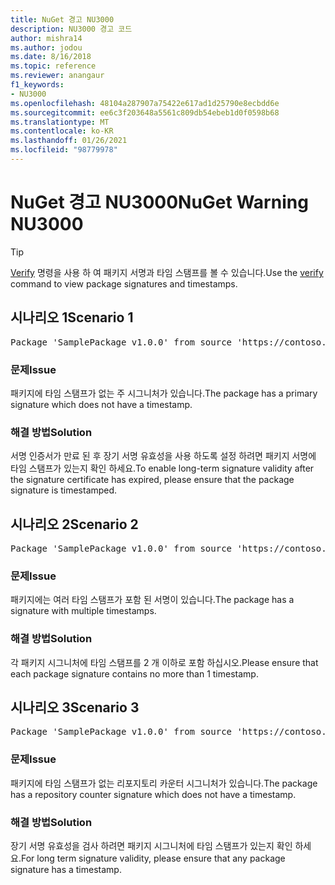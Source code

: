 ```yaml
---
title: NuGet 경고 NU3000
description: NU3000 경고 코드
author: mishra14
ms.author: jodou
ms.date: 8/16/2018
ms.topic: reference
ms.reviewer: anangaur
f1_keywords:
- NU3000
ms.openlocfilehash: 48104a287907a75422e617ad1d25790e8ecbdd6e
ms.sourcegitcommit: ee6c3f203648a5561c809db54ebeb1d0f0598b68
ms.translationtype: MT
ms.contentlocale: ko-KR
ms.lasthandoff: 01/26/2021
ms.locfileid: "98779978"
---
```

# <a name="nuget-warning-nu3000"></a><span data-ttu-id="a909a-103">NuGet 경고 NU3000</span><span class="sxs-lookup"><span data-stu-id="a909a-103">NuGet Warning NU3000</span></span>

> [!Tip]
> <span data-ttu-id="a909a-104">[Verify](../cli-reference/cli-ref-verify.md) 명령을 사용 하 여 패키지 서명과 타임 스탬프를 볼 수 있습니다.</span><span class="sxs-lookup"><span data-stu-id="a909a-104">Use the [verify](../cli-reference/cli-ref-verify.md) command to view package signatures and timestamps.</span></span>

## <a name="scenario-1"></a><span data-ttu-id="a909a-105">시나리오 1</span><span class="sxs-lookup"><span data-stu-id="a909a-105">Scenario 1</span></span>

<pre>Package 'SamplePackage v1.0.0' from source 'https://contoso.com/index.json': The primary signature does not have a timestamp.</pre>

### <a name="issue"></a><span data-ttu-id="a909a-106">문제</span><span class="sxs-lookup"><span data-stu-id="a909a-106">Issue</span></span>

<span data-ttu-id="a909a-107">패키지에 타임 스탬프가 없는 주 시그니처가 있습니다.</span><span class="sxs-lookup"><span data-stu-id="a909a-107">The package has a primary signature which does not have a timestamp.</span></span>


### <a name="solution"></a><span data-ttu-id="a909a-108">해결 방법</span><span class="sxs-lookup"><span data-stu-id="a909a-108">Solution</span></span>

<span data-ttu-id="a909a-109">서명 인증서가 만료 된 후 장기 서명 유효성을 사용 하도록 설정 하려면 패키지 서명에 타임 스탬프가 있는지 확인 하세요.</span><span class="sxs-lookup"><span data-stu-id="a909a-109">To enable long-term signature validity after the signature certificate has expired, please ensure that the package signature is timestamped.</span></span>



## <a name="scenario-2"></a><span data-ttu-id="a909a-110">시나리오 2</span><span class="sxs-lookup"><span data-stu-id="a909a-110">Scenario 2</span></span>

<pre>Package 'SamplePackage v1.0.0' from source 'https://contoso.com/index.json': Multiple timestamps are not accepted.</pre>

### <a name="issue"></a><span data-ttu-id="a909a-111">문제</span><span class="sxs-lookup"><span data-stu-id="a909a-111">Issue</span></span>

<span data-ttu-id="a909a-112">패키지에는 여러 타임 스탬프가 포함 된 서명이 있습니다.</span><span class="sxs-lookup"><span data-stu-id="a909a-112">The package has a signature with multiple timestamps.</span></span>


### <a name="solution"></a><span data-ttu-id="a909a-113">해결 방법</span><span class="sxs-lookup"><span data-stu-id="a909a-113">Solution</span></span>

<span data-ttu-id="a909a-114">각 패키지 시그니처에 타임 스탬프를 2 개 이하로 포함 하십시오.</span><span class="sxs-lookup"><span data-stu-id="a909a-114">Please ensure that each package signature contains no more than 1 timestamp.</span></span>



## <a name="scenario-3"></a><span data-ttu-id="a909a-115">시나리오 3</span><span class="sxs-lookup"><span data-stu-id="a909a-115">Scenario 3</span></span>

<pre>Package 'SamplePackage v1.0.0' from source 'https://contoso.com/index.json': The repository countersignature does not have a timestamp.</pre>

### <a name="issue"></a><span data-ttu-id="a909a-116">문제</span><span class="sxs-lookup"><span data-stu-id="a909a-116">Issue</span></span>

<span data-ttu-id="a909a-117">패키지에 타임 스탬프가 없는 리포지토리 카운터 시그니처가 있습니다.</span><span class="sxs-lookup"><span data-stu-id="a909a-117">The package has a repository counter signature which does not have a timestamp.</span></span>


### <a name="solution"></a><span data-ttu-id="a909a-118">해결 방법</span><span class="sxs-lookup"><span data-stu-id="a909a-118">Solution</span></span>

<span data-ttu-id="a909a-119">장기 서명 유효성을 검사 하려면 패키지 시그니처에 타임 스탬프가 있는지 확인 하세요.</span><span class="sxs-lookup"><span data-stu-id="a909a-119">For long term signature validity, please ensure that any package signature has a timestamp.</span></span>



